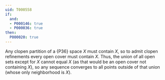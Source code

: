 ```yaml
---
uid: T000558
if:
  and:
  - P000146: true
  - P000036: true
then:
  P000020: true
---
```

Any clopen partition of a {P36} space $X$ must contain $X$, so to admit clopen refinements every open cover must contain $X$. Thus, the union of all open sets except for $X$ cannot equal $X$ (as that would be an open cover not containing $X$), so any sequence converges to all points outside of that union (whose only neighborhood is $X$).
